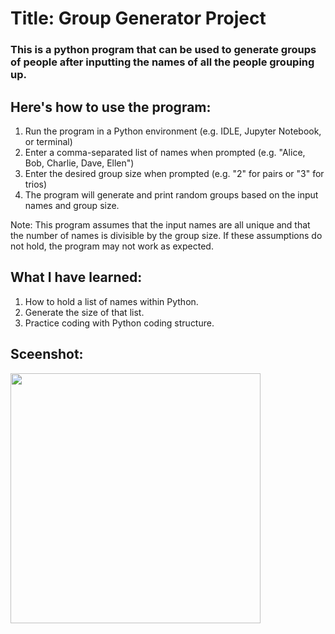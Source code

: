 # Title: Group Generator Project
### This is a python program that can be used to generate groups of people after inputting the names of all the people grouping up.

## Here's how to use the program:

1. Run the program in a Python environment (e.g. IDLE, Jupyter Notebook, or terminal)
2. Enter a comma-separated list of names when prompted (e.g. "Alice, Bob, Charlie, Dave, Ellen")
3. Enter the desired group size when prompted (e.g. "2" for pairs or "3" for trios)
4. The program will generate and print random groups based on the input names and group size.

Note: This program assumes that the input names are all unique and that the number of names is divisible by the group size. If these assumptions do not hold, the program may not work as expected.

## What I have learned: 
1. How to hold a list of names within Python.
2. Generate the size of that list.
3. Practice coding with Python coding structure.

## Sceenshot:
<img src= "" width="400">
